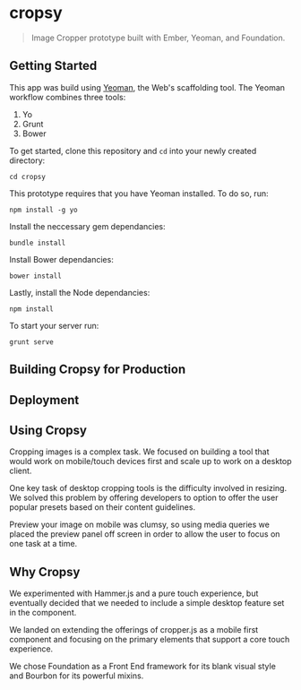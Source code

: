 # cropsy

> Image Cropper prototype built with Ember, Yeoman, and Foundation.

## Getting Started

This app was build using [Yeoman](http://yeoman.io/), the Web's scaffolding tool. The Yeoman workflow combines three tools:

1. Yo
2. Grunt
3. Bower

To get started, clone this repository and ````cd```` into your newly created directory:

```shell
cd cropsy
```

This prototype requires that you have Yeoman installed. To do so, run:

```shell
npm install -g yo
```

Install the neccessary gem dependancies:

```shell
bundle install
```

Install Bower dependancies:

```shell
bower install
```

Lastly, install the Node dependancies:

```shell
npm install
```

To start your server run:

```shell
grunt serve
```

## Building Cropsy for Production


## Deployment

## Using Cropsy

Cropping images is a complex task. We focused on building a tool that would work on mobile/touch devices first and scale up to work on a desktop client.

One key task of desktop cropping tools is the difficulty involved in resizing. We solved this problem by offering developers to option to offer the user popular presets based on their content guidelines.

Preview your image on mobile was clumsy, so using media queries we placed the preview panel off screen in order to allow the user to focus on one task at a time.

## Why Cropsy

We experimented with Hammer.js and a pure touch experience, but eventually decided that we needed to include a simple desktop feature set in the component.

We landed on extending the offerings of cropper.js as a mobile first component and focusing on the primary elements that support a core touch experience. 

We chose Foundation as a Front End framework for its blank visual style and Bourbon for its powerful mixins.


